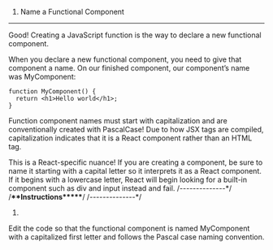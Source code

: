1. Name a Functional Component

---

Good! Creating a JavaScript function is the way to declare a new functional component.

When you declare a new functional component, you need to give that component a name. On our finished component, our component’s name was MyComponent:

```
function MyComponent() {
  return <h1>Hello world</h1>;
}
```

Function component names must start with capitalization and are conventionally created with PascalCase! Due to how JSX tags are compiled, capitalization indicates that it is a React component rather than an HTML tag.

This is a React-specific nuance! If you are creating a component, be sure to name it starting with a capital letter so it interprets it as a React component. If it begins with a lowercase letter, React will begin looking for a built-in component such as div and input instead and fail.
/_-_-_-_-_-_-_-_-_-_-_-_-_-_-\*/
/**\*\***Instructions\***\*\*\*\***/
/_-_-_-_-_-_-_-_-_-_-_-_-_-_-\*/

1.

Edit the code so that the functional component is named MyComponent with a capitalized first letter and follows the Pascal case naming convention.
